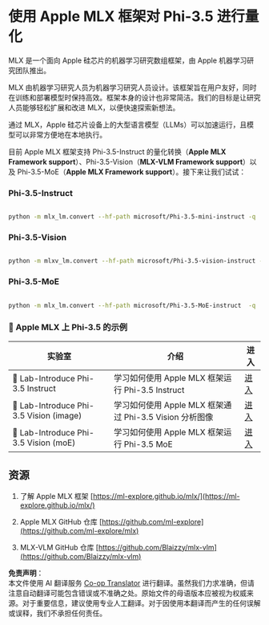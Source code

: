 <!--
CO_OP_TRANSLATOR_METADATA:
{
  "original_hash": "ec5e22bbded16acb7bdb9fa568ab5781",
  "translation_date": "2025-07-16T21:52:59+00:00",
  "source_file": "md/01.Introduction/04/UsingAppleMLXQuantifyingPhi.md",
  "language_code": "zh"
}
-->
# **使用 Apple MLX 框架对 Phi-3.5 进行量化**

MLX 是一个面向 Apple 硅芯片的机器学习研究数组框架，由 Apple 机器学习研究团队推出。

MLX 由机器学习研究人员为机器学习研究人员设计。该框架旨在用户友好，同时在训练和部署模型时保持高效。框架本身的设计也非常简洁。我们的目标是让研究人员能够轻松扩展和改进 MLX，以便快速探索新想法。

通过 MLX，Apple 硅芯片设备上的大型语言模型（LLMs）可以加速运行，且模型可以非常方便地在本地执行。

目前 Apple MLX 框架支持 Phi-3.5-Instruct 的量化转换（**Apple MLX Framework support**）、Phi-3.5-Vision（**MLX-VLM Framework support**）以及 Phi-3.5-MoE（**Apple MLX Framework support**）。接下来让我们试试：

### **Phi-3.5-Instruct**

```bash

python -m mlx_lm.convert --hf-path microsoft/Phi-3.5-mini-instruct -q

```

### **Phi-3.5-Vision**

```bash

python -m mlxv_lm.convert --hf-path microsoft/Phi-3.5-vision-instruct -q

```

### **Phi-3.5-MoE**

```bash

python -m mlx_lm.convert --hf-path microsoft/Phi-3.5-MoE-instruct  -q

```

### **🤖 Apple MLX 上 Phi-3.5 的示例**

| 实验室    | 介绍 | 进入 |
| -------- | ------- |  ------- |
| 🚀 Lab-Introduce Phi-3.5 Instruct  | 学习如何使用 Apple MLX 框架运行 Phi-3.5 Instruct   |  [进入](../../../../../code/09.UpdateSamples/Aug/mlx-phi35-instruct.ipynb)    |
| 🚀 Lab-Introduce Phi-3.5 Vision (image) | 学习如何使用 Apple MLX 框架通过 Phi-3.5 Vision 分析图像     |  [进入](../../../../../code/09.UpdateSamples/Aug/mlx-phi35-vision.ipynb)    |
| 🚀 Lab-Introduce Phi-3.5 Vision (moE)   | 学习如何使用 Apple MLX 框架运行 Phi-3.5 MoE  |  [进入](../../../../../code/09.UpdateSamples/Aug/mlx-phi35-moe.ipynb)    |

## **资源**

1. 了解 Apple MLX 框架 [https://ml-explore.github.io/mlx/](https://ml-explore.github.io/mlx/)

2. Apple MLX GitHub 仓库 [https://github.com/ml-explore](https://github.com/ml-explore/mlx)

3. MLX-VLM GitHub 仓库 [https://github.com/Blaizzy/mlx-vlm](https://github.com/Blaizzy/mlx-vlm)

**免责声明**：  
本文件使用 AI 翻译服务 [Co-op Translator](https://github.com/Azure/co-op-translator) 进行翻译。虽然我们力求准确，但请注意自动翻译可能包含错误或不准确之处。原始文件的母语版本应被视为权威来源。对于重要信息，建议使用专业人工翻译。对于因使用本翻译而产生的任何误解或误释，我们不承担任何责任。